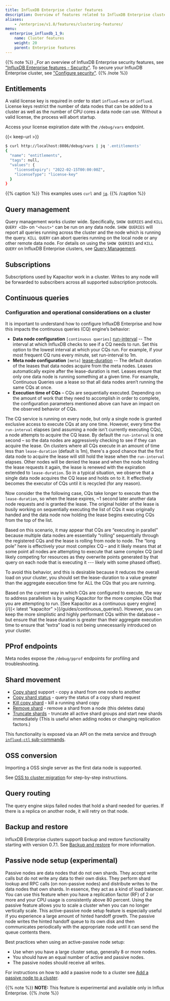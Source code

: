 ```yaml
---
title: InfluxDB Enterprise cluster features
description: Overview of features related to InfluxDB Enterprise clustering. 
aliases:
    - /enterprise/v1.8/features/clustering-features/
menu:
  enterprise_influxdb_1_9:
    name: Cluster features
    weight: 20
    parent: Enterprise features
---
```


{{% note %}}
_For an overview of InfluxDB Enterprise security features,
see ["InfluxDB Enterprise features - Security"](/enterprise_influxdb/v1.9/features/#security).
To secure your InfluxDB Enterprise cluster, see
["Configure security"](/enterprise_influxdb/v1.9/administration/configure/security/).
{{% /note %}}

## Entitlements

A valid license key is required in order to start `influxd-meta` or `influxd`.
License keys restrict the number of data nodes that can be added to a cluster as well as the number of CPU cores a data node can use.
Without a valid license, the process will abort startup.

Access your license expiration date with the `/debug/vars` endpoint.

{{< keep-url >}}
```sh
$ curl http://localhost:8086/debug/vars | jq '.entitlements'
{
  "name": "entitlements",
  "tags": null,
  "values": {
    "licenseExpiry": "2022-02-15T00:00:00Z",
    "licenseType": "license-key"
  }
}
```
{{% caption %}}
This examples uses `curl` and [`jq`](https://stedolan.github.io/jq/).
{{% /caption %}}

## Query management

Query management works cluster wide. Specifically, `SHOW QUERIES` and `KILL QUERY <ID>` on `"<host>"` can be run on any data node. `SHOW QUERIES` will report all queries running across the cluster and the node which is running the query.
`KILL QUERY` can abort queries running on the local node or any other remote data node. For details on using the `SHOW QUERIES` and `KILL QUERY` on InfluxDB Enterprise clusters,
see [Query Management](/enterprise_influxdb/v1.9/troubleshooting/query_management/).

## Subscriptions

Subscriptions used by Kapacitor work in a cluster. Writes to any node will be forwarded to subscribers across all supported subscription protocols.

## Continuous queries

### Configuration and operational considerations on a cluster

It is important to understand how to configure InfluxDB Enterprise and how this impacts the continuous queries (CQ) engine’s behavior:

- **Data node configuration** `[continuous queries]`
[run-interval](/enterprise_influxdb/v1.9/administration/configure/config-data-nodes/#run-interval)
-- The interval at which InfluxDB checks to see if a CQ needs to run. Set this option to the lowest interval
at which your CQs run. For example, if your most frequent CQ runs every minute, set run-interval to 1m.
- **Meta node configuration** `[meta]`
[lease-duration](/enterprise_influxdb/v1.9/administration/configure/config-meta-nodes/#lease-duration)
-- The default duration of the leases that data nodes acquire from the meta nodes. Leases automatically expire after the
lease-duration is met.  Leases ensure that only one data node is running something at a given time. For example, Continuous
Queries use a lease so that all data nodes aren’t running the same CQs at once.
- **Execution time of CQs** – CQs are sequentially executed. Depending on the amount of work that they need to accomplish
in order to complete, the configuration parameters mentioned above can have an impact on the observed behavior of CQs.

The CQ service is running on every node, but only a single node is granted exclusive access to execute CQs at any one time.
However, every time the `run-interval` elapses (and assuming a node isn't currently executing CQs), a node attempts to
acquire the CQ lease. By default the `run-interval` is one second – so the data nodes are aggressively checking to see
if they can acquire the lease. On clusters where all CQs execute in an amount of time less than `lease-duration`
(default is 1m), there's a good chance that the first data node to acquire the lease will still hold the lease when
the `run-interval` elapses. Other nodes will be denied the lease and when the node holding the lease requests it again,
the lease is renewed with the expiration extended to `lease-duration`.  So in a typical situation, we observe that a
single data node acquires the CQ lease and holds on to it. It effectively becomes the executor of CQs until it is
recycled (for any reason).

Now consider the the following case, CQs take longer to execute than the `lease-duration`, so when the lease expires,
~1 second later another data node requests and is granted the lease.  The original holder of the lease is busily working
on sequentially executing the list of CQs it was originally handed and the data node now holding the lease begins
executing CQs from the top of the list.

Based on this scenario, it may appear that CQs are “executing in parallel” because multiple data nodes are
essentially “rolling” sequentially through the registered CQs and the lease is rolling from node to node.
The “long pole” here is effectively your most complex CQ – and it likely means that at some point all nodes
are attempting to execute that same complex CQ (and likely competing for resources as they overwrite points
generated by that query on each node that is executing it --- likely with some phased offset).

To avoid this behavior, and this is desirable because it reduces the overall load on your cluster,
you should set the lease-duration to a value greater than the aggregate execution time for ALL the CQs that you are running.

Based on the current way in which CQs are configured to execute, the way to address parallelism is by using
Kapacitor for the more complex CQs that you are attempting to run.
[See Kapacitor as a continuous query engine](/{{< latest "kapacitor" >}}/guides/continuous_queries/).
However, you can keep the more simplistic and highly performant CQs within the database –
but ensure that the lease duration is greater than their aggregate execution time to ensure that
“extra” load is not being unnecessarily introduced on your cluster.


## PProf endpoints

Meta nodes expose the `/debug/pprof` endpoints for profiling and troubleshooting.

## Shard movement

* [Copy shard](/enterprise_influxdb/v1.9/tools/influxd-ctl/#copy-shard) support - copy a shard from one node to another
* [Copy shard status](/enterprise_influxdb/v1.9/tools/influxd-ctl/#copy-shard-status) - query the status of a copy shard request
* [Kill copy shard](/enterprise_influxdb/v1.9/tools/influxd-ctl/#kill-copy-shard) - kill a running shard copy
* [Remove shard](/enterprise_influxdb/v1.9/tools/influxd-ctl/#remove-shard) - remove a shard from a node (this deletes data)
* [Truncate shards](/enterprise_influxdb/v1.9/tools/influxd-ctl/#truncate-shards) - truncate all active shard groups and start new shards immediately (This is useful when adding nodes or changing replication factors.)

This functionality is exposed via an API on the meta service and through [`influxd-ctl` sub-commands](/enterprise_influxdb/v1.9/tools/influxd-ctl/).

## OSS conversion

Importing a OSS single server as the first data node is supported.

See [OSS to cluster migration](/enterprise_influxdb/v1.9/guides/migration/) for
step-by-step instructions.

## Query routing

The query engine skips failed nodes that hold a shard needed for queries.
If there is a replica on another node, it will retry on that node.

## Backup and restore

InfluxDB Enterprise clusters support backup and restore functionality starting with
version 0.7.1.
See [Backup and restore](/enterprise_influxdb/v1.9/administration/backup-and-restore/) for
more information.

## Passive node setup (experimental)

Passive nodes are data nodes that do not own shards.  They accept write calls but do not write any data to their own disks.  They perform shard lookup and RPC calls (on non-passive nodes) and distribute writes to the data nodes that own shards.  In essence, they act as a kind of load balancer. You can use this feature when you have a replication factor (RF) of 2 or more and your CPU usage is consistently above 80 percent.  Using the passive feature allows you to scale a cluster when you can no longer vertically scale. This active-passive node setup feature is especially useful if you experience a large amount of hinted handoff growth. The passive node writes the hinted handoff queue to its own disk and then communicates periodically with the appropriate node until it can send the queue contents there.

Best practices when using an active-passive node setup: 
  - Use when you have a large cluster setup, generally 8 or more nodes.
  - You should have an equal number of active and passive nodes.  
  - The passive nodes should receive all writes.  

For instructions on how to add a paasive node to a cluster see [Add a passive node to a cluster](/enterprise_influxdb/v1.9/tools/influxd-ctl/#add-a-passive-node-to-the-cluster).

{{% note %}}
**NOTE:**  This feature is experimental and available only in Influx Enterprise.
{{% /note %}}
